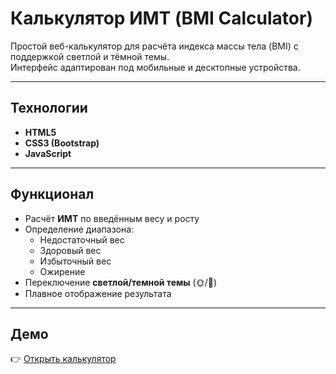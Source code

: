 # Калькулятор ИМТ (BMI Calculator)

Простой веб-калькулятор для расчёта индекса массы тела (BMI) с поддержкой светлой и тёмной темы.  
Интерфейс адаптирован под мобильные и десктопные устройства.

---

## Технологии
- **HTML5**
- **CSS3 (Bootstrap)**
- **JavaScript**

---

## Функционал
- Расчёт **ИМТ** по введённым весу и росту
- Определение диапазона:  
  - Недостаточный вес  
  - Здоровый вес  
  - Избыточный вес  
  - Ожирение
- Переключение **светлой/темной темы** (🌞/🌙)
- Плавное отображение результата

---

## Демо
👉 [Открыть калькулятор](https://hellogalina.github.io/bmi-calculator/)